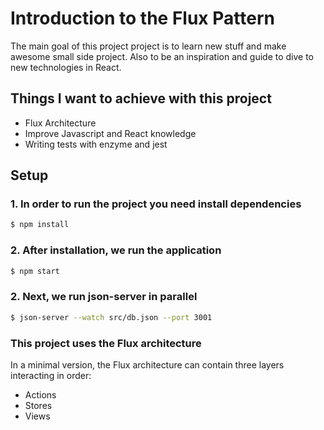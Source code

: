 
# Introduction to the Flux Pattern
The main goal of this project project is to learn new stuff and make awesome small side project. Also to be an inspiration and guide to dive to new technologies in React.

## Things I want to achieve with this project
* Flux Architecture
* Improve Javascript and React knowledge
* Writing tests with enzyme and jest
## Setup
### 1. In order to run the project you need install dependencies

```sh
$ npm install

```
### 2. After installation, we run the application

```sh
$ npm start
```
### 2. Next, we run json-server in parallel

```sh
$ json-server --watch src/db.json --port 3001
```

### This project uses the Flux architecture

In a minimal version, the Flux architecture can contain three layers interacting in order:
- Actions
- Stores
- Views

